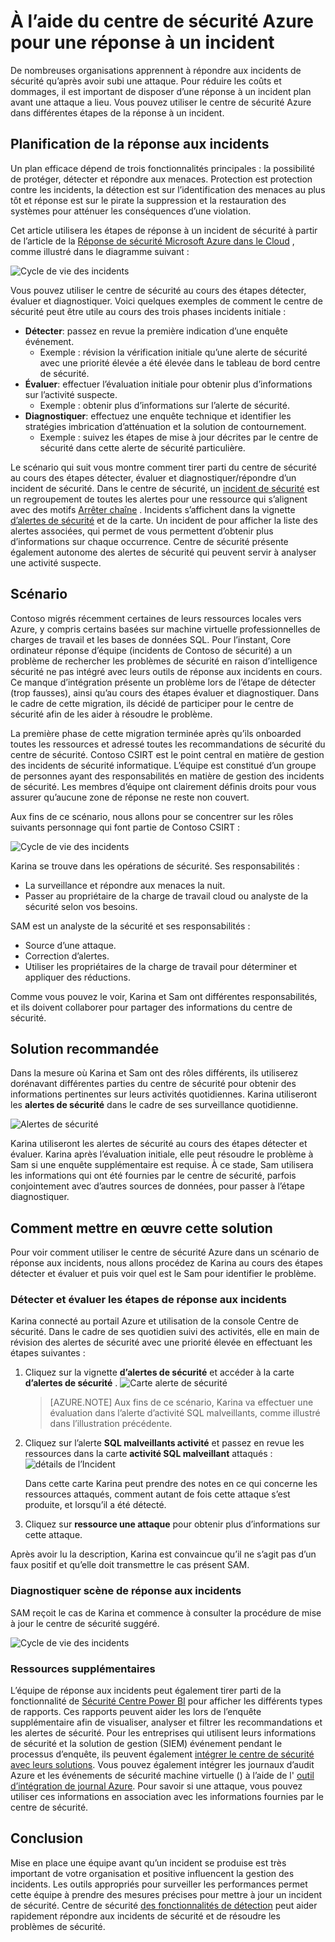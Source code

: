 <properties
   pageTitle="À l’aide du centre de sécurité Azure pour une réponse à un incident | Microsoft Azure"
   description="Ce document explique comment utiliser le centre de sécurité Azure pour un scénario de réponse aux incidents."
   services="security-center"
   documentationCenter="na"
   authors="YuriDio"
   manager="swadhwa"
   editor=""/>

<tags
   ms.service="security-center"
   ms.topic="hero-article"
   ms.devlang="na"
   ms.tgt_pltfrm="na"
   ms.workload="na"
   ms.date="09/20/2016"
   ms.author="yurid"/>

# <a name="using-azure-security-center-for-an-incident-response"></a>À l’aide du centre de sécurité Azure pour une réponse à un incident
De nombreuses organisations apprennent à répondre aux incidents de sécurité qu’après avoir subi une attaque. Pour réduire les coûts et dommages, il est important de disposer d’une réponse à un incident plan avant une attaque a lieu. Vous pouvez utiliser le centre de sécurité Azure dans différentes étapes de la réponse à un incident.

## <a name="incident-response-planning"></a>Planification de la réponse aux incidents

Un plan efficace dépend de trois fonctionnalités principales : la possibilité de protéger, détecter et répondre aux menaces. Protection est protection contre les incidents, la détection est sur l’identification des menaces au plus tôt et réponse est sur le pirate la suppression et la restauration des systèmes pour atténuer les conséquences d’une violation.

Cet article utilisera les étapes de réponse à un incident de sécurité à partir de l’article de la [Réponse de sécurité Microsoft Azure dans le Cloud](https://gallery.technet.microsoft.com/Azure-Security-Response-in-dd18c678) , comme illustré dans le diagramme suivant :

![Cycle de vie des incidents](./media/security-center-incident-response/security-center-incident-response-fig1.png)

Vous pouvez utiliser le centre de sécurité au cours des étapes détecter, évaluer et diagnostiquer. Voici quelques exemples de comment le centre de sécurité peut être utile au cours des trois phases incidents initiale :

- **Détecter**: passez en revue la première indication d’une enquête événement.
    - Exemple : révision la vérification initiale qu’une alerte de sécurité avec une priorité élevée a été élevée dans le tableau de bord centre de sécurité.
- **Évaluer**: effectuer l’évaluation initiale pour obtenir plus d’informations sur l’activité suspecte.
    - Exemple : obtenir plus d’informations sur l’alerte de sécurité.
- **Diagnostiquer**: effectuez une enquête technique et identifier les stratégies imbrication d’atténuation et la solution de contournement.
    - Exemple : suivez les étapes de mise à jour décrites par le centre de sécurité dans cette alerte de sécurité particulière.

Le scénario qui suit vous montre comment tirer parti du centre de sécurité au cours des étapes détecter, évaluer et diagnostiquer/répondre d’un incident de sécurité. Dans le centre de sécurité, un [incident de sécurité](security-center-incident.md) est un regroupement de toutes les alertes pour une ressource qui s’alignent avec des motifs [Arrêter chaîne](https://blogs.technet.microsoft.com/office365security/addressing-your-cxos-top-five-cloud-security-concerns/) . Incidents s’affichent dans la vignette [d’alertes de sécurité](security-center-managing-and-responding-alerts.md) et de la carte. Un incident de pour afficher la liste des alertes associées, qui permet de vous permettent d’obtenir plus d’informations sur chaque occurrence. Centre de sécurité présente également autonome des alertes de sécurité qui peuvent servir à analyser une activité suspecte.

## <a name="scenario"></a>Scénario

Contoso migrés récemment certaines de leurs ressources locales vers Azure, y compris certains basées sur machine virtuelle professionnelles de charges de travail et les bases de données SQL. Pour l’instant, Core ordinateur réponse d’équipe (incidents de Contoso de sécurité) a un problème de rechercher les problèmes de sécurité en raison d’intelligence sécurité ne pas intégré avec leurs outils de réponse aux incidents en cours. Ce manque d’intégration présente un problème lors de l’étape de détecter (trop fausses), ainsi qu’au cours des étapes évaluer et diagnostiquer. Dans le cadre de cette migration, ils décidé de participer pour le centre de sécurité afin de les aider à résoudre le problème.

La première phase de cette migration terminée après qu’ils onboarded toutes les ressources et adressé toutes les recommandations de sécurité du centre de sécurité. Contoso CSIRT est le point central en matière de gestion des incidents de sécurité informatique. L’équipe est constitué d’un groupe de personnes ayant des responsabilités en matière de gestion des incidents de sécurité. Les membres d’équipe ont clairement définis droits pour vous assurer qu’aucune zone de réponse ne reste non couvert.

Aux fins de ce scénario, nous allons pour se concentrer sur les rôles suivants personnage qui font partie de Contoso CSIRT :

![Cycle de vie des incidents](./media/security-center-incident-response/security-center-incident-response-fig2.png)

Karina se trouve dans les opérations de sécurité. Ses responsabilités :

- La surveillance et répondre aux menaces la nuit.
- Passer au propriétaire de la charge de travail cloud ou analyste de la sécurité selon vos besoins.

SAM est un analyste de la sécurité et ses responsabilités :

- Source d’une attaque.
- Correction d’alertes.
- Utiliser les propriétaires de la charge de travail pour déterminer et appliquer des réductions.

Comme vous pouvez le voir, Karina et Sam ont différentes responsabilités, et ils doivent collaborer pour partager des informations du centre de sécurité.

## <a name="recommended-solution"></a>Solution recommandée

Dans la mesure où Karina et Sam ont des rôles différents, ils utiliserez dorénavant différentes parties du centre de sécurité pour obtenir des informations pertinentes sur leurs activités quotidiennes. Karina utiliseront les **alertes de sécurité** dans le cadre de ses surveillance quotidienne.

![Alertes de sécurité](./media/security-center-incident-response/security-center-incident-response-fig3.png)

Karina utiliseront les alertes de sécurité au cours des étapes détecter et évaluer. Karina après l’évaluation initiale, elle peut résoudre le problème à Sam si une enquête supplémentaire est requise. À ce stade, Sam utilisera les informations qui ont été fournies par le centre de sécurité, parfois conjointement avec d’autres sources de données, pour passer à l’étape diagnostiquer.


## <a name="how-to-implement-this-solution"></a>Comment mettre en œuvre cette solution

Pour voir comment utiliser le centre de sécurité Azure dans un scénario de réponse aux incidents, nous allons procédez de Karina au cours des étapes détecter et évaluer et puis voir quel est le Sam pour identifier le problème.

### <a name="detect-and-assess-incident-response-stages"></a>Détecter et évaluer les étapes de réponse aux incidents

Karina connecté au portail Azure et utilisation de la console Centre de sécurité. Dans le cadre de ses quotidien suivi des activités, elle en main de révision des alertes de sécurité avec une priorité élevée en effectuant les étapes suivantes :

1. Cliquez sur la vignette **d’alertes de sécurité** et accéder à la carte **d’alertes de sécurité** .
    ![Carte alerte de sécurité](./media/security-center-incident-response/security-center-incident-response-fig4.png)

    > [AZURE.NOTE] Aux fins de ce scénario, Karina va effectuer une évaluation dans l’alerte d’activité SQL malveillants, comme illustré dans l’illustration précédente.
2. Cliquez sur l’alerte **SQL malveillants activité** et passez en revue les ressources dans la carte **activité SQL malveillant** attaqués :  ![détails de l’Incident](./media/security-center-incident-response/security-center-incident-response-fig5.png)

    Dans cette carte Karina peut prendre des notes en ce qui concerne les ressources attaqués, comment autant de fois cette attaque s’est produite, et lorsqu’il a été détecté.
3. Cliquez sur **ressource une attaque** pour obtenir plus d’informations sur cette attaque.

Après avoir lu la description, Karina est convaincue qu’il ne s’agit pas d’un faux positif et qu’elle doit transmettre le cas présent SAM.

### <a name="diagnose-incident-response-stage"></a>Diagnostiquer scène de réponse aux incidents

SAM reçoit le cas de Karina et commence à consulter la procédure de mise à jour le centre de sécurité suggéré.

![Cycle de vie des incidents](./media/security-center-incident-response/security-center-incident-response-fig6.png)

### <a name="additional-resources"></a>Ressources supplémentaires

L’équipe de réponse aux incidents peut également tirer parti de la fonctionnalité de [Sécurité Centre Power BI](security-center-powerbi.md) pour afficher les différents types de rapports. Ces rapports peuvent aider les lors de l’enquête supplémentaire afin de visualiser, analyser et filtrer les recommandations et les alertes de sécurité. Pour les entreprises qui utilisent leurs informations de sécurité et la solution de gestion (SIEM) événement pendant le processus d’enquête, ils peuvent également [intégrer le centre de sécurité avec leurs solutions](security-center-integrating-alerts-with-log-integration.md). Vous pouvez également intégrer les journaux d’audit Azure et les événements de sécurité machine virtuelle () à l’aide de l' [outil d’intégration de journal Azure](https://blogs.msdn.microsoft.com/azuresecurity/2016/07/21/microsoft-azure-log-integration-preview/). Pour savoir si une attaque, vous pouvez utiliser ces informations en association avec les informations fournies par le centre de sécurité.


## <a name="conclusion"></a>Conclusion

Mise en place une équipe avant qu’un incident se produise est très important de votre organisation et positive influencent la gestion des incidents. Les outils appropriés pour surveiller les performances permet cette équipe à prendre des mesures précises pour mettre à jour un incident de sécurité. Centre de sécurité [des fonctionnalités de détection](security-center-detection-capabilities.md) peut aider rapidement répondre aux incidents de sécurité et de résoudre les problèmes de sécurité.

